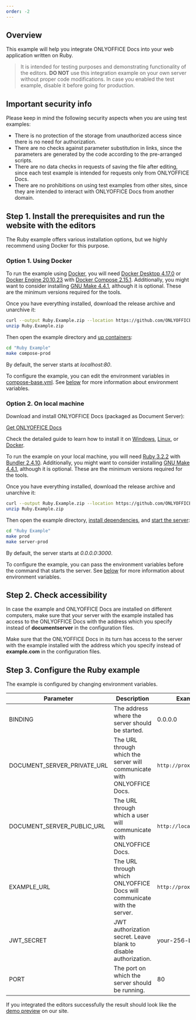 ```yaml
---
order: -2
---
```


## Overview

This example will help you integrate ONLYOFFICE Docs into your web application written on Ruby.

> It is intended for testing purposes and demonstrating functionality of the editors. **DO NOT** use this integration example on your own server without proper code modifications. In case you enabled the test example, disable it before going for production.

## Important security info

Please keep in mind the following security aspects when you are using test examples:

- There is no protection of the storage from unauthorized access since there is no need for authorization.
- There are no checks against parameter substitution in links, since the parameters are generated by the code according to the pre-arranged scripts.
- There are no data checks in requests of saving the file after editing, since each test example is intended for requests only from ONLYOFFICE Docs.
- There are no prohibitions on using test examples from other sites, since they are intended to interact with ONLYOFFICE Docs from another domain.

## Step 1. Install the prerequisites and run the website with the editors

The Ruby example offers various installation options, but we highly recommend using Docker for this purpose.

### Option 1. Using Docker

To run the example using [Docker](https://www.docker.com/), you will need [Docker Desktop 4.17.0](https://docs.docker.com/desktop/) or [Docker Engine 20.10.23](https://docs.docker.com/engine/) with [Docker Compose 2.15.1](https://docs.docker.com/compose/). Additionally, you might want to consider installing [GNU Make 4.4.1](https://www.gnu.org/software/make/), although it is optional. These are the minimum versions required for the tools.

Once you have everything installed, download the release archive and unarchive it:

``` sh
curl --output Ruby.Example.zip --location https://github.com/ONLYOFFICE/document-server-integration/releases/latest/download/Ruby.Example.zip
unzip Ruby.Example.zip
```

Then open the example directory and [up containers](https://github.com/ONLYOFFICE/document-server-integration/blob/eaa06d1919ee92b72c945e14aa8d96871dd26879/web/documentserver-example/ruby/Makefile#L46):

``` sh
cd "Ruby Example"
make compose-prod
```

By default, the server starts at *localhost:80*.

To configure the example, you can edit the environment variables in [compose-base.yml](https://github.com/ONLYOFFICE/document-server-integration/blob/eaa06d1919ee92b72c945e14aa8d96871dd26879/web/documentserver-example/ruby/compose-base.yml). See [below](#step-3-configure-the-ruby-example) for more information about environment variables.

### Option 2. On local machine

Download and install ONLYOFFICE Docs (packaged as Document Server):

[Get ONLYOFFICE Docs](https://www.onlyoffice.com/download-docs.aspx?from=api#docs-developer)

Check the detailed guide to learn how to install it on [Windows](https://helpcenter.onlyoffice.com/installation/docs-developer-install-windows.aspx?from=api_ruby_example), [Linux](https://helpcenter.onlyoffice.com/installation/docs-developer-install-ubuntu.aspx?from=api_ruby_example), or [Docker](https://helpcenter.onlyoffice.com/installation/docs-developer-install-docker.aspx?from=api_ruby_example).

To run the example on your local machine, you will need [Ruby 3.2.2](https://www.ruby-lang.org/en/) with [Bundler 2.4.10](https://bundler.io/). Additionally, you might want to consider installing [GNU Make 4.4.1](https://www.gnu.org/software/make/), although it is optional. These are the minimum versions required for the tools.

Once you have everything installed, download the release archive and unarchive it:

``` sh
curl --output Ruby.Example.zip --location https://github.com/ONLYOFFICE/document-server-integration/releases/latest/download/Ruby.Example.zip
unzip Ruby.Example.zip
```

Then open the example directory, [install dependencies](https://github.com/ONLYOFFICE/document-server-integration/blob/eaa06d1919ee92b72c945e14aa8d96871dd26879/web/documentserver-example/ruby/Makefile#L33), and [start the server](https://github.com/ONLYOFFICE/document-server-integration/blob/eaa06d1919ee92b72c945e14aa8d96871dd26879/web/documentserver-example/ruby/Makefile#L42):

``` sh
cd "Ruby Example"
make prod
make server-prod
```

By default, the server starts at *0.0.0.0:3000*.

To configure the example, you can pass the environment variables before the command that starts the server. See [below](#step-3-configure-the-ruby-example) for more information about environment variables.

## Step 2. Check accessibility

In case the example and ONLYOFFICE Docs are installed on different computers, make sure that your server with the example installed has access to the ONLYOFFICE Docs with the address which you specify instead of **documentserver** in the configuration files.

Make sure that the ONLYOFFICE Docs in its turn has access to the server with the example installed with the address which you specify instead of **example.com** in the configuration files.

## Step 3. Configure the Ruby example

The example is configured by changing environment variables.

| Parameter                      | Description                                                             | Example                 |
| ------------------------------ | ----------------------------------------------------------------------- | ----------------------- |
| BINDING                        | The address where the server should be started.                         | 0.0.0.0                 |
| DOCUMENT\_SERVER\_PRIVATE\_URL | The URL through which the server will communicate with ONLYOFFICE Docs. | `http://proxy:8080`     |
| DOCUMENT\_SERVER\_PUBLIC\_URL  | The URL through which a user will communicate with ONLYOFFICE Docs.     | `http://localhost:8080` |
| EXAMPLE\_URL                   | The URL through which ONLYOFFICE Docs will communicate with the server. | `http://proxy`          |
| JWT\_SECRET                    | JWT authorization secret. Leave blank to disable authorization.         | your-256-bit-secret     |
| PORT                           | The port on which the server should be running.                         | 80                      |

If you integrated the editors successfully the result should look like the [demo preview](../index.md#demo-preview) on our site.
